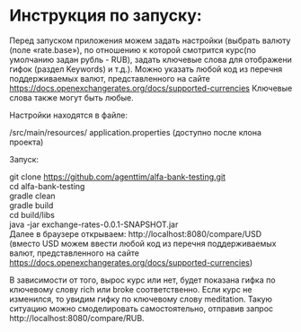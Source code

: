 # Инструкция по запуску: #
Перед запуском приложения можем задать настройки (выбрать валюту (поле «rate.base»), по отношению к которой смотрится курс(по умолчанию задан рубль - RUB), задать ключевые слова для отображени гифок (раздел Keywords) и т.д.). Можно указать любой код из перечня поддерживаемых валют, представленного на сайте https://docs.openexchangerates.org/docs/supported-currencies Ключевые слова также могут быть любые.

Настройки находятся в файле:

/src/main/resources/ application.properties (доступно после клона проекта)

Запуск:

git clone https://github.com/agenttim/alfa-bank-testing.git </br>
cd alfa-bank-testing </br>
gradle clean </br>
gradle build </br>
cd build/libs </br>
java -jar exchange-rates-0.0.1-SNAPSHOT.jar </br>
Далее в браузере открываем: http://localhost:8080/compare/USD </br>
(вместо USD можем ввести любой код из перечня поддерживаемых валют, представленного на сайте https://docs.openexchangerates.org/docs/supported-currencies)

В зависимости от того, вырос курс или нет, будет показана гифка по ключевому слову rich или broke соответственно. Если курс не изменился, то увидим гифку по ключевому слову meditation. Такую ситуацию можно смоделировать самостоятельно, отправив запрос http://localhost:8080/compare/RUB.